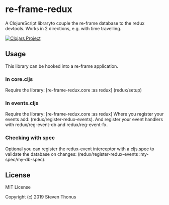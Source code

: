 # re-frame-redux

A ClojureScript libraryto couple the re-frame database to the redux devtools.
Works in 2 directions, e.g. with time travelling.

[![Clojars Project](https://img.shields.io/clojars/v/org.clojars.unrealistic/re-frame-redux.svg)](https://clojars.org/org.clojars.unrealistic/re-frame-redux)

## Usage
This library can be hooked into a re-frame application.

### In core.cljs
Require the library: [re-frame-redux.core :as redux]
(redux/setup)

### In events.cljs
Require the library: [re-frame-redux.core :as redux]
Where you register your events add: (redux/register-redux-events).
And register your event handlers with redux/reg-event-db and redux/reg-event-fx.

### Checking with spec
Optional you can register the redux-event interceptor with a cljs.spec to validate the database on changes: (redux/register-redux-events :my-spec/my-db-spec).

## License
MIT License

Copyright (c) 2019 Steven Thonus

